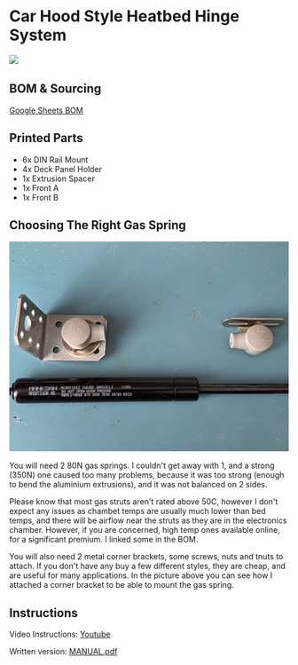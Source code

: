 ﻿# Car Hood Style Heatbed Hinge System
![ ](./Pictures/result.gif)

## BOM & Sourcing
[Google Sheets BOM](https://docs.google.com/spreadsheets/d/17iGjLaINq1emLhjoon75Gi_NTW4J83VRybP41qbxQuU/edit?usp=sharing)

## Printed Parts
 - 6x DIN Rail Mount
 - 4x Deck Panel Holder
 - 1x Extrusion Spacer
 - 1x Front A
 - 1x Front B
 
 ## Choosing The Right Gas Spring
![ ](./Pictures/piston.jpg)

You will need 2 80N gas springs. I couldn't get away with 1, and a strong (350N) one caused too many problems, because it was too strong (enough to bend the aluminium extrusions), and it was not balanced on 2 sides.

Please know that most gas struts aren't rated above 50C, however I don't expect any issues as chambet temps are usually much lower than bed temps, and there will be airflow near the struts as they are in the electronics chamber. However, if you are concerned, high temp ones available online, for a significant premium. I linked some in the BOM.

You will also need 2 metal corner brackets, some screws, nuts and tnuts to attach. If you don't have any buy a few different styles, they are cheap, and are useful for many applications. In the picture above you can see how I attached a corner bracket to be able to mount the gas spring.

## Instructions
Video Instructions: [Youtube](https://youtu.be/YtxrM_qPr9c)

Written version: [MANUAL.pdf](./Manual.pdf)

